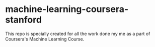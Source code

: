 # machine-learning-coursera-stanford
This repo is specially created for all the work done my me as a part of Coursera's Machine Learning Course.
